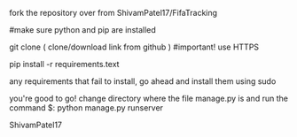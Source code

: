 fork the repository over from ShivamPatel17/FifaTracking

#make sure python and pip are installed

git clone ( clone/download link from github ) #important! use HTTPS

pip install -r requirements.text

any requirements that fail to install, go ahead and install them using sudo

you're good to go! change directory where the file manage.py is and run the command $: python manage.py runserver

ShivamPatel17

